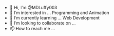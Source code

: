 - 👋 Hi, I’m @MDLuffy003
- 👀 I’m interested in ... Programming and Animation
- 🌱 I’m currently learning ... Web Development
- 💞️ I’m looking to collaborate on ... 
- 📫 How to reach me ...

<!---
MDLuffy003/MDLuffy003 is a ✨ special ✨ repository because its `README.md` (this file) appears on your GitHub profile.
You can click the Preview link to take a look at your changes.
--->
